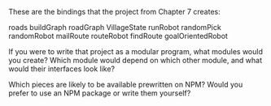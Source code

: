 These are the bindings that the project from Chapter 7 creates:

roads
buildGraph
roadGraph
VillageState
runRobot
randomPick
randomRobot
mailRoute
routeRobot
findRoute
goalOrientedRobot

If you were to write that project as a modular program, what modules would you create? Which module would depend on which other module, and what would their interfaces look like?

Which pieces are likely to be available prewritten on NPM? Would you prefer to use an NPM package or write them yourself?
